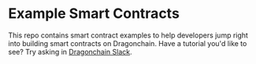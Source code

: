 # Example Smart Contracts

This repo contains smart contract examples to help developers jump right into building smart contracts on Dragonchain. Have a tutorial you'd like to see? Try asking in [Dragonchain Slack](https://forms.gle/ec7sACnfnpLCv6tXA).
